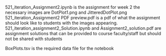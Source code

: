 521_iteration_Assignment2.ipynb is the assignment for week 2
the necessary images are DotPlot1.png and JitteredDotPlot.png
521_iteration_Assignment2 PDF preview.pdf is a pdf of what the assignment should look like to students with the images appearing.
521_iteration_assignment2_Solution.ipynb and Assignment2_solution.pdf are assignment solutions that can be provided to course faculty/staff but should not be shared with students

BoxPlots.tsv is the required data file for the notebook
